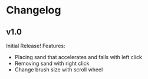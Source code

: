 # Changelog

## v1.0
Initial Release! Features:
* Placing sand that accelerates and falls with left click
* Removing sand with right click
* Change brush size with scroll wheel
